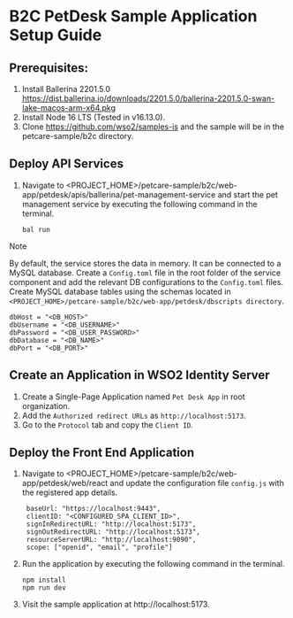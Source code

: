 # B2C PetDesk Sample Application Setup Guide

## Prerequisites:
1. Install Ballerina 2201.5.0 https://dist.ballerina.io/downloads/2201.5.0/ballerina-2201.5.0-swan-lake-macos-arm-x64.pkg
2. Install Node 16 LTS (Tested in v16.13.0).
3. Clone https://github.com/wso2/samples-is and the sample will be in the petcare-sample/b2c directory.

## Deploy API Services
1. Navigate to <PROJECT_HOME>/petcare-sample/b2c/web-app/petdesk/apis/ballerina/pet-management-service and start the 
   pet management service by executing the following command in the terminal.
    ```
    bal run
    ```
    
    
> [!NOTE]
> By default, the service stores the data in memory. It can be connected to a MySQL database. Create a `Config.toml` file in the root folder of the service component and add the relevant DB configurations to the `Config.toml` files. Create MySQL database tables using the schemas located in `<PROJECT_HOME>/petcare-sample/b2c/web-app/petdesk/dbscripts directory`.

```
dbHost = "<DB_HOST>" 
dbUsername = "<DB_USERNAME>" 
dbPassword = "<DB_USER_PASSWORD>" 
dbDatabase = "<DB_NAME>" 
dbPort = "<DB_PORT>"
```

## Create an Application in WSO2 Identity Server
1. Create a Single-Page Application named `Pet Desk App` in root organization.
2. Add the `Authorized redirect URLs` as `http://localhost:5173`.
3. Go to the `Protocol` tab and copy the `Client ID`.

## Deploy the Front End Application
1. Navigate to <PROJECT_HOME>/petcare-sample/b2c/web-app/petdesk/web/react and update the configuration file 
   `config.js` with the registered app details.
   
   ```
    baseUrl: "https://localhost:9443",
    clientID: "<CONFIGURED_SPA_CLIENT_ID>",
    signInRedirectURL: "http://localhost:5173",
    signOutRedirectURL: "http://localhost:5173",
    resourceServerURL: "http://localhost:9090",
    scope: ["openid", "email", "profile"]
   ```
2. Run the application by executing the following command in the terminal.
    ```
    npm install
    npm run dev
    ```
3. Visit the sample application at http://localhost:5173. 